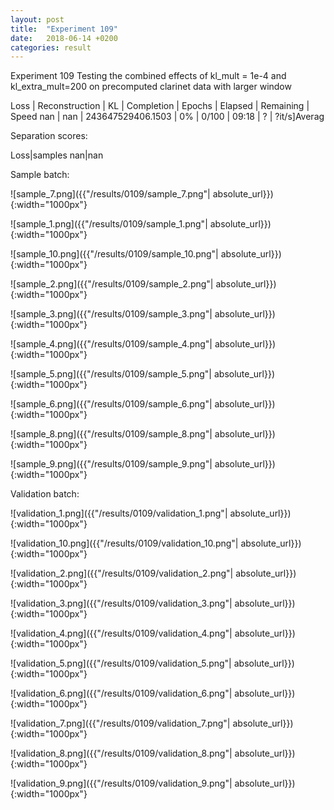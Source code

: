 ```yaml
---
layout: post
title:  "Experiment 109"
date:   2018-06-14 +0200
categories: result
---
```

Experiment 109
Testing the combined effects of kl_mult = 1e-4 and kl_extra_mult=200 on precomputed clarinet data with larger window

Loss | Reconstruction | KL | Completion | Epochs | Elapsed | Remaining | Speed
nan | nan | 243647529406.1503 | 0% | 0/100 | 09:18 | ? | ?it/s]Averag

Separation scores:

Loss|samples
nan|nan

Sample batch:

![sample_7.png]({{"/results/0109/sample_7.png"| absolute_url}}){:width="1000px"}

![sample_1.png]({{"/results/0109/sample_1.png"| absolute_url}}){:width="1000px"}

![sample_10.png]({{"/results/0109/sample_10.png"| absolute_url}}){:width="1000px"}

![sample_2.png]({{"/results/0109/sample_2.png"| absolute_url}}){:width="1000px"}

![sample_3.png]({{"/results/0109/sample_3.png"| absolute_url}}){:width="1000px"}

![sample_4.png]({{"/results/0109/sample_4.png"| absolute_url}}){:width="1000px"}

![sample_5.png]({{"/results/0109/sample_5.png"| absolute_url}}){:width="1000px"}

![sample_6.png]({{"/results/0109/sample_6.png"| absolute_url}}){:width="1000px"}

![sample_8.png]({{"/results/0109/sample_8.png"| absolute_url}}){:width="1000px"}

![sample_9.png]({{"/results/0109/sample_9.png"| absolute_url}}){:width="1000px"}

Validation batch:

![validation_1.png]({{"/results/0109/validation_1.png"| absolute_url}}){:width="1000px"}

![validation_10.png]({{"/results/0109/validation_10.png"| absolute_url}}){:width="1000px"}

![validation_2.png]({{"/results/0109/validation_2.png"| absolute_url}}){:width="1000px"}

![validation_3.png]({{"/results/0109/validation_3.png"| absolute_url}}){:width="1000px"}

![validation_4.png]({{"/results/0109/validation_4.png"| absolute_url}}){:width="1000px"}

![validation_5.png]({{"/results/0109/validation_5.png"| absolute_url}}){:width="1000px"}

![validation_6.png]({{"/results/0109/validation_6.png"| absolute_url}}){:width="1000px"}

![validation_7.png]({{"/results/0109/validation_7.png"| absolute_url}}){:width="1000px"}

![validation_8.png]({{"/results/0109/validation_8.png"| absolute_url}}){:width="1000px"}

![validation_9.png]({{"/results/0109/validation_9.png"| absolute_url}}){:width="1000px"}
